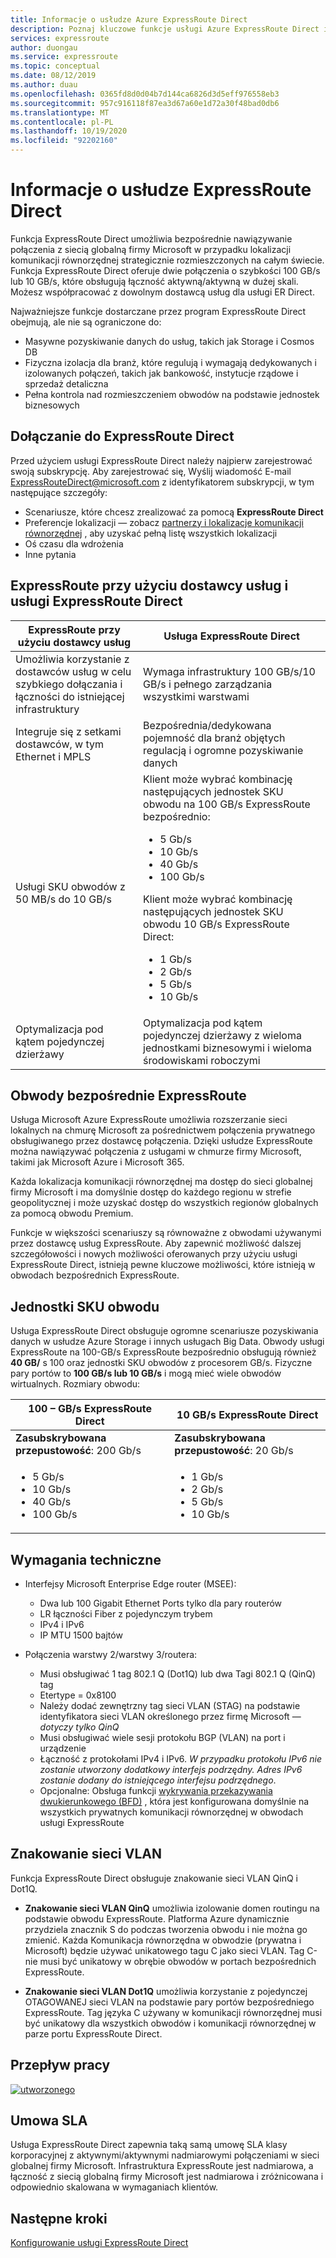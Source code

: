 ```yaml
---
title: Informacje o usłudze Azure ExpressRoute Direct
description: Poznaj kluczowe funkcje usługi Azure ExpressRoute Direct i informacje niezbędne do dołączenia do ExpressRoute bezpośrednio, takie jak dostępne jednostki SKU i wymagania techniczne.
services: expressroute
author: duongau
ms.service: expressroute
ms.topic: conceptual
ms.date: 08/12/2019
ms.author: duau
ms.openlocfilehash: 0365fd8d0d04b7d144ca6826d3d5eff976558eb3
ms.sourcegitcommit: 957c916118f87ea3d67a60e1d72a30f48bad0db6
ms.translationtype: MT
ms.contentlocale: pl-PL
ms.lasthandoff: 10/19/2020
ms.locfileid: "92202160"
---
```

# <a name="about-expressroute-direct"></a>Informacje o usłudze ExpressRoute Direct

Funkcja ExpressRoute Direct umożliwia bezpośrednie nawiązywanie połączenia z siecią globalną firmy Microsoft w przypadku lokalizacji komunikacji równorzędnej strategicznie rozmieszczonych na całym świecie. Funkcja ExpressRoute Direct oferuje dwie połączenia o szybkości 100 GB/s lub 10 GB/s, które obsługują łączność aktywną/aktywną w dużej skali. Możesz współpracować z dowolnym dostawcą usług dla usługi ER Direct.

Najważniejsze funkcje dostarczane przez program ExpressRoute Direct obejmują, ale nie są ograniczone do:

* Masywne pozyskiwanie danych do usług, takich jak Storage i Cosmos DB
* Fizyczna izolacja dla branż, które regulują i wymagają dedykowanych i izolowanych połączeń, takich jak bankowość, instytucje rządowe i sprzedaż detaliczna
* Pełna kontrola nad rozmieszczeniem obwodów na podstawie jednostek biznesowych

## <a name="onboard-to-expressroute-direct"></a>Dołączanie do ExpressRoute Direct

Przed użyciem usługi ExpressRoute Direct należy najpierw zarejestrować swoją subskrypcję. Aby zarejestrować się, Wyślij wiadomość E-mail <ExpressRouteDirect@microsoft.com> z identyfikatorem subskrypcji, w tym następujące szczegóły:

* Scenariusze, które chcesz zrealizować za pomocą **ExpressRoute Direct**
* Preferencje lokalizacji — zobacz [partnerzy i lokalizacje komunikacji równorzędnej](expressroute-locations-providers.md) , aby uzyskać pełną listę wszystkich lokalizacji
* Oś czasu dla wdrożenia
* Inne pytania

## <a name="expressroute-using-a-service-provider-and-expressroute-direct"></a>ExpressRoute przy użyciu dostawcy usług i usługi ExpressRoute Direct

| **ExpressRoute przy użyciu dostawcy usług** | **Usługa ExpressRoute Direct** | 
| --- | --- |
| Umożliwia korzystanie z dostawców usług w celu szybkiego dołączania i łączności do istniejącej infrastruktury | Wymaga infrastruktury 100 GB/s/10 GB/s i pełnego zarządzania wszystkimi warstwami
| Integruje się z setkami dostawców, w tym Ethernet i MPLS | Bezpośrednia/dedykowana pojemność dla branż objętych regulacją i ogromne pozyskiwanie danych |
| Usługi SKU obwodów z 50 MB/s do 10 GB/s | Klient może wybrać kombinację następujących jednostek SKU obwodu na 100 GB/s ExpressRoute bezpośrednio: <ul><li>5 Gb/s</li><li>10 Gb/s</li><li>40 Gb/s</li><li>100 Gb/s</li></ul> Klient może wybrać kombinację następujących jednostek SKU obwodu 10 GB/s ExpressRoute Direct:<ul><li>1 Gb/s</li><li>2 Gb/s</li><li>5 Gb/s</li><li>10 Gb/s</li></ul>
| Optymalizacja pod kątem pojedynczej dzierżawy | Optymalizacja pod kątem pojedynczej dzierżawy z wieloma jednostkami biznesowymi i wieloma środowiskami roboczymi

## <a name="expressroute-direct-circuits"></a>Obwody bezpośrednie ExpressRoute

Usługa Microsoft Azure ExpressRoute umożliwia rozszerzanie sieci lokalnych na chmurę Microsoft za pośrednictwem połączenia prywatnego obsługiwanego przez dostawcę połączenia. Dzięki usłudze ExpressRoute można nawiązywać połączenia z usługami w chmurze firmy Microsoft, takimi jak Microsoft Azure i Microsoft 365.

Każda lokalizacja komunikacji równorzędnej ma dostęp do sieci globalnej firmy Microsoft i ma domyślnie dostęp do każdego regionu w strefie geopolitycznej i może uzyskać dostęp do wszystkich regionów globalnych za pomocą obwodu Premium.  

Funkcje w większości scenariuszy są równoważne z obwodami używanymi przez dostawcę usług ExpressRoute. Aby zapewnić możliwość dalszej szczegółowości i nowych możliwości oferowanych przy użyciu usługi ExpressRoute Direct, istnieją pewne kluczowe możliwości, które istnieją w obwodach bezpośrednich ExpressRoute.

## <a name="circuit-skus"></a>Jednostki SKU obwodu

Usługa ExpressRoute Direct obsługuje ogromne scenariusze pozyskiwania danych w usłudze Azure Storage i innych usługach Big Data. Obwody usługi ExpressRoute na 100-GB/s ExpressRoute bezpośrednio obsługują również **40 GB/** s 100 oraz jednostki SKU obwodów z procesorem GB/s. Fizyczne pary portów to **100 GB/s lub 10 GB/s** i mogą mieć wiele obwodów wirtualnych. Rozmiary obwodu:

| **100 – GB/s ExpressRoute Direct** | **10 GB/s ExpressRoute Direct** | 
| --- | --- |
| **Zasubskrybowana przepustowość**: 200 Gb/s | **Zasubskrybowana przepustowość**: 20 Gb/s |
| <ul><li>5 Gb/s</li><li>10 Gb/s</li><li>40 Gb/s</li><li>100 Gb/s</li></ul> | <ul><li>1 Gb/s</li><li>2 Gb/s</li><li>5 Gb/s</li><li>10 Gb/s</li></ul>

## <a name="technical-requirements"></a>Wymagania techniczne

* Interfejsy Microsoft Enterprise Edge router (MSEE):
    * Dwa lub 100 Gigabit Ethernet Ports tylko dla pary routerów
    * LR łączności Fiber z pojedynczym trybem
    * IPv4 i IPv6
    * IP MTU 1500 bajtów

* Połączenia warstwy 2/warstwy 3/routera:
    * Musi obsługiwać 1 tag 802.1 Q (Dot1Q) lub dwa Tagi 802.1 Q (QinQ) tag
    * Etertype = 0x8100
    * Należy dodać zewnętrzny tag sieci VLAN (STAG) na podstawie identyfikatora sieci VLAN określonego przez firmę Microsoft — *dotyczy tylko QinQ*
    * Musi obsługiwać wiele sesji protokołu BGP (VLAN) na port i urządzenie
    * Łączność z protokołami IPv4 i IPv6. *W przypadku protokołu IPv6 nie zostanie utworzony dodatkowy interfejs podrzędny. Adres IPv6 zostanie dodany do istniejącego interfejsu podrzędnego*. 
    * Opcjonalne: Obsługa funkcji [wykrywania przekazywania dwukierunkowego (BFD)](./expressroute-bfd.md) , która jest konfigurowana domyślnie na wszystkich prywatnych komunikacji równorzędnej w obwodach usługi ExpressRoute

## <a name="vlan-tagging"></a>Znakowanie sieci VLAN

Funkcja ExpressRoute Direct obsługuje znakowanie sieci VLAN QinQ i Dot1Q.

* **Znakowanie sieci VLAN QinQ** umożliwia izolowanie domen routingu na podstawie obwodu ExpressRoute. Platforma Azure dynamicznie przydziela znacznik S do podczas tworzenia obwodu i nie można go zmienić. Każda Komunikacja równorzędna w obwodzie (prywatna i Microsoft) będzie używać unikatowego tagu C jako sieci VLAN. Tag C-nie musi być unikatowy w obrębie obwodów w portach bezpośrednich ExpressRoute.

* **Znakowanie sieci VLAN Dot1Q** umożliwia korzystanie z pojedynczej OTAGOWANEJ sieci VLAN na podstawie pary portów bezpośredniego ExpressRoute. Tag języka C używany w komunikacji równorzędnej musi być unikatowy dla wszystkich obwodów i komunikacji równorzędnej w parze portu ExpressRoute Direct.

## <a name="workflow"></a>Przepływ pracy

[![utworzonego](./media/expressroute-erdirect-about/workflow1.png)](./media/expressroute-erdirect-about/workflow1.png#lightbox)

## <a name="sla"></a>Umowa SLA

Usługa ExpressRoute Direct zapewnia taką samą umowę SLA klasy korporacyjnej z aktywnymi/aktywnymi nadmiarowymi połączeniami w sieci globalnej firmy Microsoft. Infrastruktura ExpressRoute jest nadmiarowa, a łączność z siecią globalną firmy Microsoft jest nadmiarowa i zróżnicowana i odpowiednio skalowana w wymaganiach klientów. 

## <a name="next-steps"></a>Następne kroki

[Konfigurowanie usługi ExpressRoute Direct](expressroute-howto-erdirect.md)